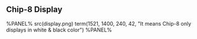 ## Chip-8 Display

%PANEL%
src(display.png)
term(1521, 1400, 240, 42, "It means Chip-8 only displays in white & black color")
%PANEL%